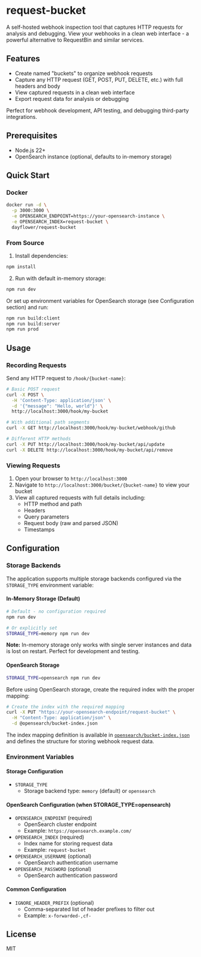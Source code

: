 # request-bucket

A self-hosted webhook inspection tool that captures HTTP requests for analysis and debugging.
View your webhooks in a clean web interface - a powerful alternative to RequestBin and similar services.

## Features

- Create named "buckets" to organize webhook requests
- Capture any HTTP request (GET, POST, PUT, DELETE, etc.) with full headers and body
- View captured requests in a clean web interface
- Export request data for analysis or debugging

Perfect for webhook development, API testing, and debugging third-party integrations.

## Prerequisites

- Node.js 22+
- OpenSearch instance (optional, defaults to in-memory storage)

## Quick Start

### Docker

```bash
docker run -d \
  -p 3000:3000 \
  -e OPENSEARCH_ENDPOINT=https://your-opensearch-instance \
  -e OPENSEARCH_INDEX=request-bucket \
  dayflower/request-bucket
```

### From Source

1. Install dependencies:
```bash
npm install
```

2. Run with default in-memory storage:
```bash
npm run dev
```

Or set up environment variables for OpenSearch storage (see Configuration section) and run:
```bash
npm run build:client
npm run build:server
npm run prod
```

## Usage

### Recording Requests

Send any HTTP request to `/hook/{bucket-name}`:

```bash
# Basic POST request
curl -X POST \
  -H 'Content-Type: application/json' \
  -d '{"message": "Hello, world"}' \
  http://localhost:3000/hook/my-bucket

# With additional path segments
curl -X GET http://localhost:3000/hook/my-bucket/webhook/github

# Different HTTP methods
curl -X PUT http://localhost:3000/hook/my-bucket/api/update
curl -X DELETE http://localhost:3000/hook/my-bucket/api/remove
```

### Viewing Requests

1. Open your browser to `http://localhost:3000`
2. Navigate to `http://localhost:3000/bucket/{bucket-name}` to view your bucket
3. View all captured requests with full details including:
   - HTTP method and path
   - Headers
   - Query parameters
   - Request body (raw and parsed JSON)
   - Timestamps

## Configuration

### Storage Backends

The application supports multiple storage backends configured via the `STORAGE_TYPE` environment variable:

#### In-Memory Storage (Default)

```bash
# Default - no configuration required
npm run dev

# Or explicitly set
STORAGE_TYPE=memory npm run dev
```

**Note:** In-memory storage only works with single server instances and data is lost on restart. Perfect for development and testing.

#### OpenSearch Storage

```bash
STORAGE_TYPE=opensearch npm run dev
```

Before using OpenSearch storage, create the required index with the proper mapping:

```bash
# Create the index with the required mapping
curl -X PUT "https://your-opensearch-endpoint/request-bucket" \
  -H "Content-Type: application/json" \
  -d @opensearch/bucket-index.json
```

The index mapping definition is available in [`opensearch/bucket-index.json`](opensearch/bucket-index.json) and defines the structure for storing webhook request data.

### Environment Variables

#### Storage Configuration

- `STORAGE_TYPE`
  - Storage backend type: `memory` (default) or `opensearch`

#### OpenSearch Configuration (when STORAGE_TYPE=opensearch)

- `OPENSEARCH_ENDPOINT` (required)
  - OpenSearch cluster endpoint
  - Example: `https://opensearch.example.com/`
- `OPENSEARCH_INDEX` (required)
  - Index name for storing request data
  - Example: `request-bucket`
- `OPENSEARCH_USERNAME` (optional)
  - OpenSearch authentication username
- `OPENSEARCH_PASSWORD` (optional)
  - OpenSearch authentication password

#### Common Configuration

- `IGNORE_HEADER_PREFIX` (optional)
  - Comma-separated list of header prefixes to filter out
  - Example: `x-forwarded-,cf-`


## License

MIT
